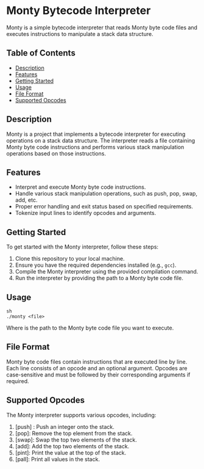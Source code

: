 # Monty Bytecode Interpreter

Monty is a simple bytecode interpreter that reads Monty byte code files and executes instructions to manipulate a stack data structure.

## Table of Contents

- [Description](#description)
- [Features](#features)
- [Getting Started](#getting-started)
- [Usage](#usage)
- [File Format](#file-format)
- [Supported Opcodes](#supported-opcodes)

## Description

Monty is a project that implements a bytecode interpreter for executing operations on a stack data structure. The interpreter reads a file containing Monty byte code instructions and performs various stack manipulation operations based on those instructions.

## Features

- Interpret and execute Monty byte code instructions.
- Handle various stack manipulation operations, such as push, pop, swap, add, etc.
- Proper error handling and exit status based on specified requirements.
- Tokenize input lines to identify opcodes and arguments.

## Getting Started

To get started with the Monty interpreter, follow these steps:

1. Clone this repository to your local machine.
2. Ensure you have the required dependencies installed (e.g., `gcc`).
3. Compile the Monty interpreter using the provided compilation command.
4. Run the interpreter by providing the path to a Monty byte code file.

## Usage

```
sh
./monty <file>
```

Where <file> is the path to the Monty byte code file you want to execute.

## File Format
Monty byte code files contain instructions that are executed line by line. Each line consists of an opcode and an optional argument. Opcodes are case-sensitive and must be followed by their corresponding arguments if required.

## Supported Opcodes
The Monty interpreter supports various opcodes, including:

1. [push] <int>: Push an integer onto the stack.
2. [pop]: Remove the top element from the stack.
3. [swap]: Swap the top two elements of the stack.
4. [add]: Add the top two elements of the stack.
5. [pint]: Print the value at the top of the stack.
6. [pall]: Print all values in the stack.
